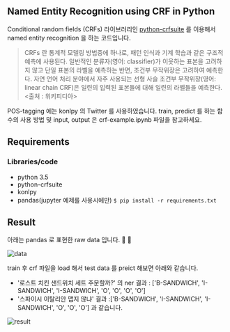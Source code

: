 ## Named Entity Recognition using CRF in Python
Conditional random fields (CRFs) 라이브러리인 [python-crfsuite](http://python-crfsuite.readthedocs.io/en/latest/index.html) 를 이용해서 named entity recognition 을 하는 코드입니다.


> CRFs 란 통계적 모델링 방법중에 하나로, 패턴 인식과 기계 학습과 같은 구조적 예측에 사용된다. 일반적인 분류자(영어: classifier)가 이웃하는 표본을 고려하지 않고 단일 표본의 라벨을 예측하는 반면, 조건부 무작위장은 고려하여 예측한다. 자연 언어 처리 분야에서 자주 사용되는 선형 사슬 조건부 무작위장(영어: linear chain CRF)은 일련의 입력된 표본들에 대해 일련의 라벨들을 예측한다.
<출처 : 위키피디아>


POS-tagging 에는 konlpy 의 Twitter 를 사용하였습니다.
train, predict 를 하는 함수의 사용 방법 및 input, output 은 crf-example.ipynb 파일을 참고하세요.



## Requirements
### Libraries/code
- python 3.5
- python-crfsuite
- konlpy
- pandas(jupyter 예제를 사용시에만)
`$ pip install -r requirements.txt`



## Result
아래는 pandas 로 표현한 raw data 입니다. 🥪 🥤

![data](https://i.imgur.com/H7mToDE.png)


train 후 crf 파일을 load 해서 test data 를 preict 해보면 아래와 같습니다.

- '로스트 치킨 샌드위치 세트 주문할까?' 의 ner 결과 : ['B-SANDWICH', 'I-SANDWICH', 'I-SANDWICH', 'O', 'O', 'O', 'O']
- '스파이시 이탈리안 맵지 않냐' 결과 :['B-SANDWICH', 'I-SANDWICH', 'I-SANDWICH', 'O', 'O', 'O'] 과 같습니다.

![result](https://i.imgur.com/X3ObXad.png)
